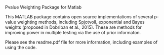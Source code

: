 Pvalue Weighting Package for Matlab

This MATLAB package contains open source implementations of several p-value weighting methods, including Spjotvoll, exponential and Bayes weights (proposed in Dobriban et al., 2015). These are methods for improving power in multiple testing via the use of prior informaton. 

Please see the readme.pdf file for more information, including examples of using the code. 
